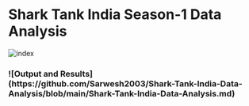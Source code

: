 <h1>Shark Tank India Season-1 Data Analysis</h1>

![index](https://user-images.githubusercontent.com/62764698/173048770-6195aa4f-2416-4f1d-9ae9-315ba80500bc.jpg)

<h3>![Output and Results](https://github.com/Sarwesh2003/Shark-Tank-India-Data-Analysis/blob/main/Shark-Tank-India-Data-Analysis.md)</h3>
